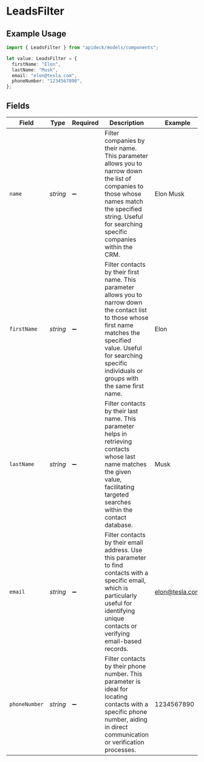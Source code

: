 # LeadsFilter

## Example Usage

```typescript
import { LeadsFilter } from "apideck/models/components";

let value: LeadsFilter = {
  firstName: "Elon",
  lastName: "Musk",
  email: "elon@tesla.com",
  phoneNumber: "1234567890",
};
```

## Fields

| Field                                                                                                                                                                                                                               | Type                                                                                                                                                                                                                                | Required                                                                                                                                                                                                                            | Description                                                                                                                                                                                                                         | Example                                                                                                                                                                                                                             |
| ----------------------------------------------------------------------------------------------------------------------------------------------------------------------------------------------------------------------------------- | ----------------------------------------------------------------------------------------------------------------------------------------------------------------------------------------------------------------------------------- | ----------------------------------------------------------------------------------------------------------------------------------------------------------------------------------------------------------------------------------- | ----------------------------------------------------------------------------------------------------------------------------------------------------------------------------------------------------------------------------------- | ----------------------------------------------------------------------------------------------------------------------------------------------------------------------------------------------------------------------------------- |
| `name`                                                                                                                                                                                                                              | *string*                                                                                                                                                                                                                            | :heavy_minus_sign:                                                                                                                                                                                                                  | Filter companies by their name. This parameter allows you to narrow down the list of companies to those whose names match the specified string. Useful for searching specific companies within the CRM.                             | Elon Musk                                                                                                                                                                                                                           |
| `firstName`                                                                                                                                                                                                                         | *string*                                                                                                                                                                                                                            | :heavy_minus_sign:                                                                                                                                                                                                                  | Filter contacts by their first name. This parameter allows you to narrow down the contact list to those whose first name matches the specified value. Useful for searching specific individuals or groups with the same first name. | Elon                                                                                                                                                                                                                                |
| `lastName`                                                                                                                                                                                                                          | *string*                                                                                                                                                                                                                            | :heavy_minus_sign:                                                                                                                                                                                                                  | Filter contacts by their last name. This parameter helps in retrieving contacts whose last name matches the given value, facilitating targeted searches within the contact database.                                                | Musk                                                                                                                                                                                                                                |
| `email`                                                                                                                                                                                                                             | *string*                                                                                                                                                                                                                            | :heavy_minus_sign:                                                                                                                                                                                                                  | Filter contacts by their email address. Use this parameter to find contacts with a specific email, which is particularly useful for identifying unique contacts or verifying email-based records.                                   | elon@tesla.com                                                                                                                                                                                                                      |
| `phoneNumber`                                                                                                                                                                                                                       | *string*                                                                                                                                                                                                                            | :heavy_minus_sign:                                                                                                                                                                                                                  | Filter contacts by their phone number. This parameter is ideal for locating contacts with a specific phone number, aiding in direct communication or verification processes.                                                        | 1234567890                                                                                                                                                                                                                          |